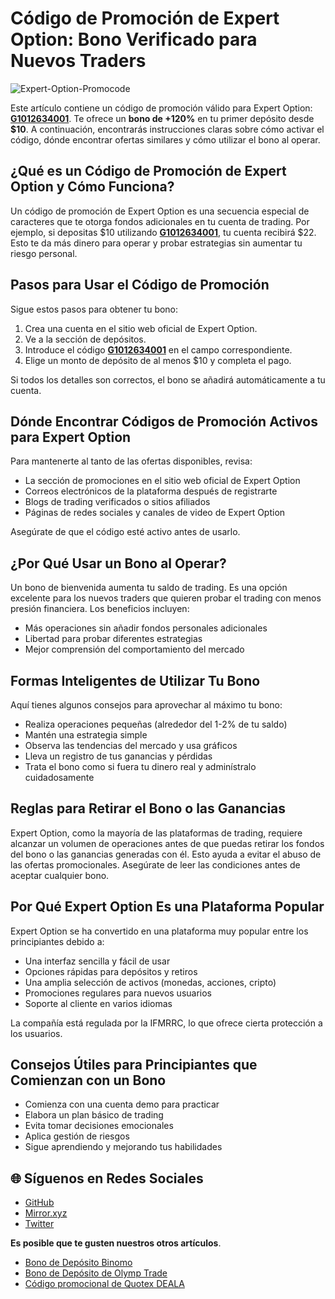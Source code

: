 # Código de Promoción de Expert Option: Bono Verificado para Nuevos Traders

![Expert-Option-Promocode](https://hackmd.io/_uploads/r1mcabUJxx.png)

Este artículo contiene un código de promoción válido para Expert Option: **[G1012634001](https://smartthriftfinder.com/expert-option-kostya)**. Te ofrece un **bono de +120%** en tu primer depósito desde **$10**. A continuación, encontrarás instrucciones claras sobre cómo activar el código, dónde encontrar ofertas similares y cómo utilizar el bono al operar.

## ¿Qué es un Código de Promoción de Expert Option y Cómo Funciona?

Un código de promoción de Expert Option es una secuencia especial de caracteres que te otorga fondos adicionales en tu cuenta de trading. Por ejemplo, si depositas $10 utilizando **[G1012634001](https://smartthriftfinder.com/expert-option-kostya)**, tu cuenta recibirá $22. Esto te da más dinero para operar y probar estrategias sin aumentar tu riesgo personal.

## Pasos para Usar el Código de Promoción

Sigue estos pasos para obtener tu bono:

1. Crea una cuenta en el sitio web oficial de Expert Option.
2. Ve a la sección de depósitos.
3. Introduce el código **[G1012634001](https://smartthriftfinder.com/expert-option-kostya)** en el campo correspondiente.
4. Elige un monto de depósito de al menos $10 y completa el pago.

Si todos los detalles son correctos, el bono se añadirá automáticamente a tu cuenta.

## Dónde Encontrar Códigos de Promoción Activos para Expert Option

Para mantenerte al tanto de las ofertas disponibles, revisa:

- La sección de promociones en el sitio web oficial de Expert Option
- Correos electrónicos de la plataforma después de registrarte
- Blogs de trading verificados o sitios afiliados
- Páginas de redes sociales y canales de video de Expert Option

Asegúrate de que el código esté activo antes de usarlo.

## ¿Por Qué Usar un Bono al Operar?

Un bono de bienvenida aumenta tu saldo de trading. Es una opción excelente para los nuevos traders que quieren probar el trading con menos presión financiera. Los beneficios incluyen:

- Más operaciones sin añadir fondos personales adicionales
- Libertad para probar diferentes estrategias
- Mejor comprensión del comportamiento del mercado

## Formas Inteligentes de Utilizar Tu Bono

Aquí tienes algunos consejos para aprovechar al máximo tu bono:

- Realiza operaciones pequeñas (alrededor del 1-2% de tu saldo)
- Mantén una estrategia simple
- Observa las tendencias del mercado y usa gráficos
- Lleva un registro de tus ganancias y pérdidas
- Trata el bono como si fuera tu dinero real y adminístralo cuidadosamente

## Reglas para Retirar el Bono o las Ganancias

Expert Option, como la mayoría de las plataformas de trading, requiere alcanzar un volumen de operaciones antes de que puedas retirar los fondos del bono o las ganancias generadas con él. Esto ayuda a evitar el abuso de las ofertas promocionales. Asegúrate de leer las condiciones antes de aceptar cualquier bono.

## Por Qué Expert Option Es una Plataforma Popular

Expert Option se ha convertido en una plataforma muy popular entre los principiantes debido a:

- Una interfaz sencilla y fácil de usar
- Opciones rápidas para depósitos y retiros
- Una amplia selección de activos (monedas, acciones, cripto)
- Promociones regulares para nuevos usuarios
- Soporte al cliente en varios idiomas

La compañía está regulada por la IFMRRC, lo que ofrece cierta protección a los usuarios.

## Consejos Útiles para Principiantes que Comienzan con un Bono

- Comienza con una cuenta demo para practicar
- Elabora un plan básico de trading
- Evita tomar decisiones emocionales
- Aplica gestión de riesgos
- Sigue aprendiendo y mejorando tus habilidades
## 🌐 Síguenos en Redes Sociales

- [GitHub](https://github.com/Checked-Promo-Codes)  
- [Mirror.xyz](https://mirror.xyz/0xaFcA0DCAfB999A248e24C9FFCA942c9fbC17B19C)  
- [Twitter](https://x.com/pocketoption100)

**Es posible que te gusten nuestros otros artículos**.
  - [Bono de Depósito Binomo](https://github.com/Codigos-promocionales-verificados/Bono-de-Dep-sito-Binomo-30-)
  - [Bono de Depósito de Olymp Trade](https://github.com/Codigos-promocionales-verificados/Bono-de-Dep-sito-de-Olymp-Trade/blob/main/README.md)
  - [Código promocional de Quotex DEALA](https://github.com/Codigos-promocionales-verificados/quotex-deala)  
